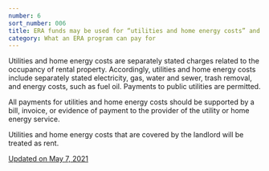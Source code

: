 ```yaml
---
number: 6
sort_number: 006
title: ERA funds may be used for “utilities and home energy costs” and “utilities and home energy costs arrears.” How are those terms defined and how should those costs be documented?
category: What an ERA program can pay for
---
```


Utilities and home energy costs are separately stated charges related to the occupancy of rental property. Accordingly, utilities and home energy costs include separately stated electricity, gas, water and sewer, trash removal, and energy costs, such as fuel oil. Payments to public utilities are permitted.

All payments for utilities and home energy costs should be supported by a bill, invoice, or evidence of payment to the provider of the utility or home energy service.

Utilities and home energy costs that are covered by the landlord will be treated as rent.

<a href="{{ site.baseurl }}/implementation-guidance/changes/" class="era-guidance__datestamp">Updated on May 7, 2021</a>